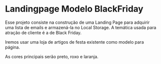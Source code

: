 # Landingpage Modelo BlackFriday

Esse projeto consiste na construção de uma Landing Page para adquirir uma lista de emails e armazená-la no Local Storage. A temática usada para atração de cliente é a de Black Friday.

Iremos usar uma loja de artigos de festa existente como modelo para página.

As cores principais serão preto, roxo e laranja.
